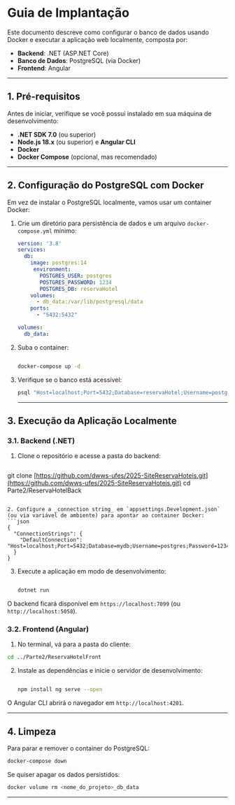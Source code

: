 # Guia de Implantação

Este documento descreve como configurar o banco de dados usando Docker e executar a aplicação web localmente, composta por:

- **Backend**: .NET (ASP.NET Core)
- **Banco de Dados**: PostgreSQL (via Docker)
- **Frontend**: Angular

---

## 1. Pré-requisitos

Antes de iniciar, verifique se você possui instalado em sua máquina de desenvolvimento:

- **.NET SDK 7.0** (ou superior)
- **Node.js 18.x** (ou superior) e **Angular CLI**
- **Docker**
- **Docker Compose** (opcional, mas recomendado)

---

## 2. Configuração do PostgreSQL com Docker

Em vez de instalar o PostgreSQL localmente, vamos usar um container Docker:

1. Crie um diretório para persistência de dados e um arquivo `docker-compose.yml` mínimo:

   ```yaml
   version: '3.8'
   services:
     db:
       image: postgres:14
        environment:
          POSTGRES_USER: postgres
          POSTGRES_PASSWORD: 1234
          POSTGRES_DB: reservaHotel
       volumes:
         - db_data:/var/lib/postgresql/data
       ports:
         - "5432:5432"

   volumes:
     db_data:
   ```

2. Suba o container:

    ```bash

    docker-compose up -d

    ````

3. Verifique se o banco está acessível:
    ```bash
    psql "Host=localhost;Port=5432;Database=reservaHotel;Username=postgres;Password=1234" -c "SELECT version();"
    ````

    ---

## 3. Execução da Aplicação Localmente

### 3.1. Backend (.NET)

1. Clone o repositório e acesse a pasta do backend:
   ```bash

git clone [https://github.com/dwws-ufes/2025-SiteReservaHoteis.git](https://github.com/dwws-ufes/2025-SiteReservaHoteis.git) cd Parte2/ReservaHotelBack

````

2. Configure a _connection string_ em `appsettings.Development.json` (ou via variável de ambiente) para apontar ao container Docker:
```json
{
  "ConnectionStrings": {
    "DefaultConnection": "Host=localhost;Port=5432;Database=mydb;Username=postgres;Password=1234"
  }
}
````

3. Execute a aplicação em modo de desenvolvimento:

    ```bash

    dotnet run

    ````

O backend ficará disponível em `https://localhost:7099` (ou `http://localhost:5058`).

### 3.2. Frontend (Angular)

1. No terminal, vá para a pasta do cliente:
```bash
cd ../Parte2/ReservaHotelFront
````

2. Instale as dependências e inicie o servidor de desenvolvimento:

    ```bash

    npm install ng serve --open

    ````

O Angular CLI abrirá o navegador em `http://localhost:4201`.

---

## 4. Limpeza

Para parar e remover o container do PostgreSQL:

```bash
docker-compose down
````

Se quiser apagar os dados persistidos:

```bash
docker volume rm <nome_do_projeto>_db_data
```

---

